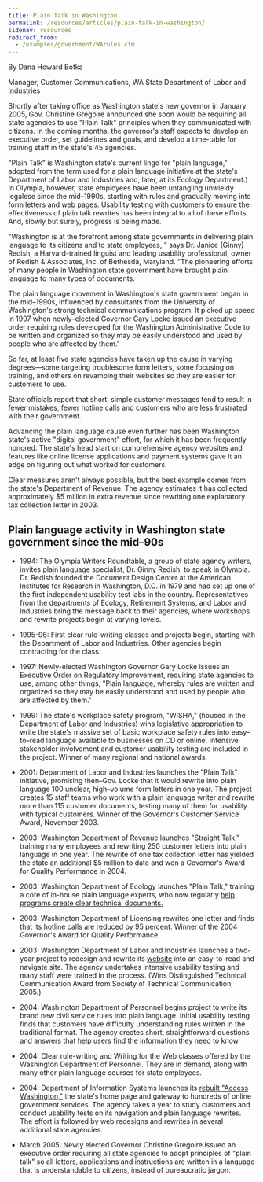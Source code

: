 ```yaml
---
title: Plain Talk in Washington
permalink: /resources/articles/plain-talk-in-washington/
sidenav: resources
redirect_from:
  - /examples/government/WArules.cfm
---
```


By Dana Howard Botka

Manager, Customer Communications, WA State Department of Labor and Industries

Shortly after taking office as Washington state's new governor in January 2005, Gov. Christine Gregoire announced she soon would be requiring all state agencies to use "Plain Talk" principles when they communicated with citizens. In the coming months, the governor's staff expects to develop an executive order, set guidelines and goals, and develop a time-table for training staff in the state's 45 agencies.

"Plain Talk" is Washington state's current lingo for "plain language," adopted from the term used for a plain language initiative at the state's Department of Labor and Industries and, later, at its Ecology Department.) In Olympia, however, state employees have been untangling unwieldy legalese since the mid–1990s, starting with rules and gradually moving into form letters and web pages. Usability testing with customers to ensure the effectiveness of plain talk rewrites has been integral to all of these efforts. And, slowly but surely, progress is being made.

"Washington is at the forefront among state governments in delivering plain language to its citizens and to state employees, " says Dr. Janice (Ginny) Redish, a Harvard-trained linguist and leading usability professional, owner of Redish & Associates, Inc. of Bethesda, Maryland. "The pioneering efforts of many people in Washington state government have brought plain language to many types of documents.

The plain language movement in Washington's state government began in the mid–1990s, influenced by consultants from the University of Washington's strong technical communications program. It picked up speed in 1997 when newly–elected Governor Gary Locke issued an executive order requiring rules developed for the Washington Administrative Code to be written and organized so they may be easily understood and used by people who are affected by them."

So far, at least five state agencies have taken up the cause in varying degrees—some targeting troublesome form letters, some focusing on training, and others on revamping their websites so they are easier for customers to use.

State officials report that short, simple customer messages tend to result in fewer mistakes, fewer hotline calls and customers who are less frustrated with their government.

Advancing the plain language cause even further has been Washington state's active "digital government" effort, for which it has been frequently honored. The state's head start on comprehensive agency websites and features like online license applications and payment systems gave it an edge on figuring out what worked for customers.

Clear measures aren't always possible, but the best example comes from the state's Department of Revenue. The agency estimates it has collected approximately $5 million in extra revenue since rewriting one explanatory tax collection letter in 2003.

## Plain language activity in Washington state government since the mid–90s

- 1994: The Olympia Writers Roundtable, a group of state agency writers, invites plain language specialist, Dr. Ginny Redish, to speak in Olympia. Dr. Redish founded the Document Design Center at the American Institutes for Research in Washington, D.C. in 1979 and had set up one of the first independent usability test labs in the country. Representatives from the departments of Ecology, Retirement Systems, and Labor and Industries bring the message back to their agencies, where workshops and rewrite projects begin at varying levels.

- 1995-96: First clear rule-writing classes and projects begin, starting with the Department of Labor and Industries. Other agencies begin contracting for the class.

- 1997: Newly-elected Washington Governor Gary Locke issues an Executive Order on Regulatory Improvement, requiring state agencies to use, among other things, "Plain language, whereby rules are written and organized so they may be easily understood and used by people who are affected by them."

- 1999: The state's workplace safety program, "WISHA," (housed in the Department of Labor and Industries) wins legislative appropriation to write the state's massive set of basic workplace safety rules into easy–to–read language available to businesses on CD or online. Intensive stakeholder involvement and customer usability testing are included in the project. Winner of many regional and national awards.

- 2001: Department of Labor and Industries launches the "Plain Talk" initiative, promising then–Gov. Locke that it would rewrite into plain language 100 unclear, high–volume form letters in one year. The project creates 15 staff teams who work with a plain language writer and rewrite more than 115 customer documents, testing many of them for usability with typical customers. Winner of the Governor's Customer Service Award, November 2003.

- 2003: Washington Department of Revenue launches "Straight Talk," training many employees and rewriting 250 customer letters into plain language in one year. The rewrite of one tax collection letter has yielded the state an additional $5 million to date and won a Governor's Award for Quality Performance in 2004.

- 2003: Washington Department of Ecology launches "Plain Talk," training a core of in-house plain language experts, who now regularly [help programs create clear technical documents.](http://www.ecy.wa.gov/quality/plaintalk/index.htm)

- 2003: Washington Department of Licensing rewrites one letter and finds that its hotline calls are reduced by 95 percent. Winner of the 2004 Governor's Award for Quality Performance.

- 2003: Washington Department of Labor and Industries launches a two-year project to redesign and rewrite its [website](http://www.lni.wa.gov) into an easy-to-read and navigate site. The agency undertakes intensive usability testing and many staff were trained in the process. (Wins Distinguished Technical Communication Award from Society of Technical Communication, 2005.)

- 2004: Washington Department of Personnel begins project to write its brand new civil service rules into plain language. Initial usability testing finds that customers have difficulty understanding rules written in the traditional format. The agency creates short, straightforward questions and answers that help users find the information they need to know.

- 2004: Clear rule-writing and Writing for the Web classes offered by the Washington Department of Personnel. They are in demand, along with many other plain language courses for state employees.

- 2004: Department of Information Systems launches its [rebuilt "Access Washington,"](http://access.wa.gov/) the state's home page and gateway to hundreds of online government services. The agency takes a year to study customers and conduct usability tests on its navigation and plain language rewrites. The effort is followed by web redesigns and rewrites in several additional state agencies.

- March 2005: Newly elected Governor Christine Gregoire issued an executive order requiring all state agencies to adopt principles of "plain talk" so all letters, applications and instructions are written in a language that is understandable to citizens, instead of bureaucratic jargon.
